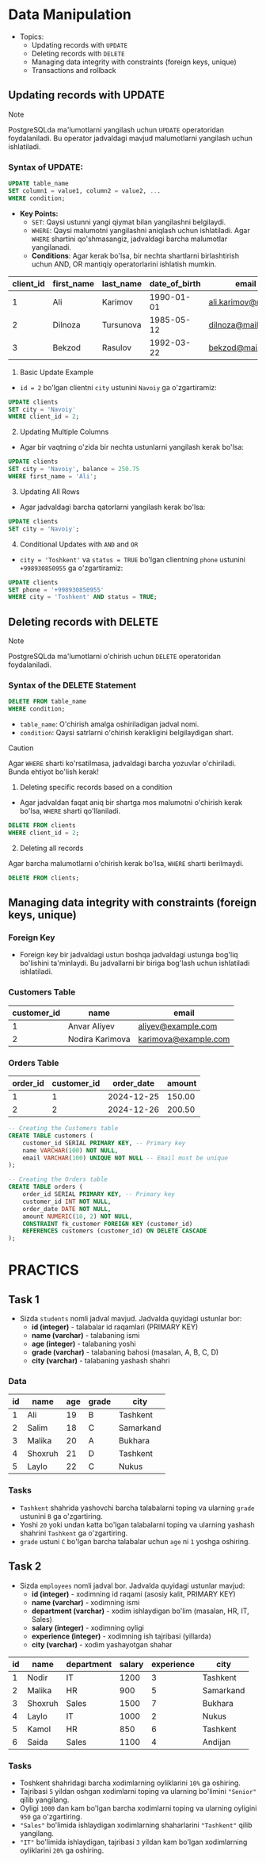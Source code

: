 # Data Manipulation

- Topics:
  - Updating records with `UPDATE`
  - Deleting records with `DELETE`
  - Managing data integrity with constraints (foreign keys, unique)
  - Transactions and rollback

## Updating records with UPDATE

> [!NOTE]
> PostgreSQLda ma'lumotlarni yangilash uchun `UPDATE` operatoridan foydalaniladi. Bu operator jadvaldagi mavjud malumotlarni yangilash uchun ishlatiladi.

### Syntax of UPDATE:

```sql
UPDATE table_name
SET column1 = value1, column2 = value2, ...
WHERE condition;
```

- **Key Points:**
  - `SET`: Qaysi ustunni yangi qiymat bilan yangilashni belgilaydi.
  - `WHERE`: Qaysi malumotni yangilashni aniqlash uchun ishlatiladi. Agar `WHERE` shartini qo'shmasangiz, jadvaldagi barcha malumotlar yangilanadi.
  - **Conditions**: Agar kerak bo'lsa, bir nechta shartlarni birlashtirish uchun AND, OR mantiqiy operatorlarini ishlatish mumkin.

| client_id | first_name | last_name  | date_of_birth | email               | phone         | address            | city       | country     | postal_code | registration_date | last_activity_date | balance | status |
|-----------|------------|------------|---------------|---------------------|---------------|--------------------|------------|-------------|-------------|-------------------|--------------------|---------|--------|
| 1         | Ali        | Karimov    | 1990-01-01    | ali.karimov@mail.uz | +99890123456  | Tashkent, Block 15 | Tashkent   | Uzbekistan  | 100100      | 2024-01-01        | 2024-12-01         | 150.50  | TRUE   |
| 2         | Dilnoza    | Tursunova  | 1985-05-12    | dilnoza@mail.uz     | +99890123457  | Samarkand, Block 7 | Samarkand  | Uzbekistan  | 140200      | 2024-02-15        | 2024-11-20         | 0.00    | FALSE  |
| 3         | Bekzod     | Rasulov    | 1992-03-22    | bekzod@mail.uz      | +99890123458  | Bukhara, Block 9   | Bukhara    | Uzbekistan  | 200300      | 2024-05-10        | 2024-10-30         | 250.75  | TRUE   |


1. Basic Update Example

- `id = 2` bo'lgan clientni `city` ustunini `Navoiy` ga o'zgartiramiz:

```sql
UPDATE clients
SET city = 'Navoiy'
WHERE client_id = 2;
```

2. Updating Multiple Columns

- Agar bir vaqtning o'zida bir nechta ustunlarni yangilash kerak bo'lsa:

```sql
UPDATE clients
SET city = 'Navoiy', balance = 250.75
WHERE first_name = 'Ali';
```

3. Updating All Rows

- Agar jadvaldagi barcha qatorlarni yangilash kerak bo'lsa:

```sql
UPDATE clients
SET city = 'Navoiy';
```

4. Conditional Updates with `AND` and `OR`

- `city = 'Toshkent'` va `status = TRUE` bo'lgan clientning `phone` ustunini `+998930850955` ga o'zgartiramiz:

```sql
UPDATE clients
SET phone = '+998930850955'
WHERE city = 'Toshkent' AND status = TRUE;
```

## Deleting records with DELETE

> [!NOTE]
> PostgreSQLda ma'lumotlarni o'chirish uchun `DELETE` operatoridan foydalaniladi.


### Syntax of the DELETE Statement

```sql
DELETE FROM table_name
WHERE condition;
```

- `table_name`: O'chirish amalga oshiriladigan jadval nomi.
- `condition`: Qaysi satrlarni o'chirish kerakligini belgilaydigan shart.

> [!CAUTION]
> Agar `WHERE` sharti ko'rsatilmasa, jadvaldagi barcha yozuvlar o'chiriladi. Bunda ehtiyot bo'lish kerak!

1.  Deleting specific records based on a condition

- Agar jadvaldan faqat aniq bir shartga mos malumotni o'chirish kerak bo'lsa, `WHERE` sharti qo'llaniladi.

```sql
DELETE FROM clients
WHERE client_id = 2;
```

2. Deleting all records

Agar barcha malumotlarni o'chirish kerak bo'lsa, `WHERE` sharti berilmaydi.

```sql
DELETE FROM clients;
```

## Managing data integrity with constraints (foreign keys, unique)

### Foreign Key

- Foreign key bir jadvaldagi ustun boshqa jadvaldagi ustunga bog'liq bo'lishini ta'minlaydi. Bu jadvallarni bir biriga bog'lash uchun ishlatiladi ishlatiladi.

### Customers Table

| customer_id | name            | email                |
|-------------|-----------------|----------------------|
| 1           | Anvar Aliyev    | aliyev@example.com   |
| 2           | Nodira Karimova | karimova@example.com |

### Orders Table

| order_id | customer_id | order_date  | amount  |
|----------|-------------|-------------|---------|
| 1        | 1           | 2024-12-25  | 150.00  |
| 2        | 2           | 2024-12-26  | 200.50  |


```sql
-- Creating the Customers table
CREATE TABLE customers (
    customer_id SERIAL PRIMARY KEY, -- Primary key
    name VARCHAR(100) NOT NULL,
    email VARCHAR(100) UNIQUE NOT NULL -- Email must be unique
);

-- Creating the Orders table
CREATE TABLE orders (
    order_id SERIAL PRIMARY KEY, -- Primary key
    customer_id INT NOT NULL,
    order_date DATE NOT NULL,
    amount NUMERIC(10, 2) NOT NULL,
    CONSTRAINT fk_customer FOREIGN KEY (customer_id)
    REFERENCES customers (customer_id) ON DELETE CASCADE
);
```

# PRACTICS

## Task 1

- Sizda `students` nomli jadval mavjud. Jadvalda quyidagi ustunlar bor:
   - **id (integer)** - talabalar id raqamlari (PRIMARY KEY)
   - **name (varchar)** - talabaning ismi
   - **age (integer)** - talabaning yoshi
   - **grade (varchar)** - talabaning bahosi (masalan, A, B, C, D)
   - **city (varchar)** - talabaning yashash shahri

### Data

| id | name    | age | grade | city      |
|----|---------|-----|-------|-----------|
| 1  | Ali     | 19  | B     | Tashkent  |
| 2  | Salim   | 18  | C     | Samarkand |
| 3  | Malika  | 20  | A     | Bukhara   |
| 4  | Shoxruh | 21  | D     | Tashkent  |
| 5  | Laylo   | 22  | C     | Nukus     |

### Tasks

- `Tashkent` shahrida yashovchi barcha talabalarni toping va ularning `grade` ustunini `B` ga o'zgartiring.
- Yoshi `20` yoki undan katta bo'lgan talabalarni toping va ularning yashash shahrini `Tashkent` ga o'zgartiring.
- `grade` ustuni `C` bo'lgan barcha talabalar uchun `age` ni `1` yoshga oshiring.

## Task 2

- Sizda `employees` nomli jadval bor. Jadvalda quyidagi ustunlar mavjud:
   - **id (integer)** - xodimning id raqami (asosiy kalit, PRIMARY KEY)
   - **name (varchar)** - xodimning ismi
   - **department (varchar)** - xodim ishlaydigan bo'lim (masalan, HR, IT, Sales)
   - **salary (integer)** - xodimning oyligi
   - **experience (integer)** - xodimning ish tajribasi (yillarda)
   - **city (varchar)** - xodim yashayotgan shahar

| id | name     | department | salary | experience | city       |
|----|----------|------------|--------|------------|------------|
| 1  | Nodir    | IT         | 1200   | 3          | Tashkent   |
| 2  | Malika   | HR         | 900    | 5          | Samarkand  |
| 3  | Shoxruh  | Sales      | 1500   | 7          | Bukhara    |
| 4  | Laylo    | IT         | 1000   | 2          | Nukus      |
| 5  | Kamol    | HR         | 850    | 6          | Tashkent   |
| 6  | Saida    | Sales      | 1100   | 4          | Andijan    |

### Tasks
- Toshkent shahridagi barcha xodimlarning oyliklarini `10%` ga oshiring.
- Tajribasi `5` yildan oshgan xodimlarni toping va ularning bo'limini `"Senior"` qilib yangilang.
- Oyligi `1000` dan kam bo'lgan barcha xodimlarni toping va ularning oyligini `950` ga o'zgartiring.
- `"Sales"` bo'limida ishlaydigan xodimlarning shaharlarini `"Tashkent"` qilib yangilang.
- `"IT"` bo'limida ishlaydigan, tajribasi `3` yildan kam bo'lgan xodimlarning oyliklarini `20%` ga oshiring.

